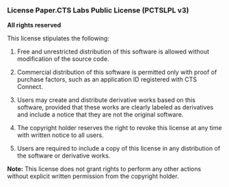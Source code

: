 ### License Paper.CTS Labs Public License (PCTSLPL v3)

**All rights reserved**

This license stipulates the following:

1. Free and unrestricted distribution of this software is allowed without modification of the source code.

2. Commercial distribution of this software is permitted only with proof of purchase factors, such as an application ID registered with CTS Connect.

3. Users may create and distribute derivative works based on this software, provided that these works are clearly labeled as derivatives and include a notice that they are not the original software.

4. The copyright holder reserves the right to revoke this license at any time with written notice to all users.

5. Users are required to include a copy of this license in any distribution of the software or derivative works.

**Note:** This license does not grant rights to perform any other actions without explicit written permission from the copyright holder.
